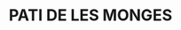 ---
layout: test
title:  "PATI DE LES MONGES"
published: true
long: 1.45947309660072
lat: 42.358708240337229
coordinates:
  - [1.45947309660072, 42.358708240337229]
  - [1.459554554985225, 42.358666877734457]
  - [1.459799888876363, 42.358542432473975]
  - [1.459773107092877, 42.358528097686587]
  - [1.459781479323606, 42.358501263727504]
  - [1.459666777466557, 42.358452331958958]
  - [1.459648407187238, 42.358475966467779]
  - [1.459487923843467, 42.358409027921226]
  - [1.459489786346954, 42.35840676324483]
  - [1.459364079632729, 42.35835263395515]
  - [1.459375381497465, 42.358589405129663]
  - [1.459387282445139, 42.358615449927129]
  - [1.459473087361898, 42.358708233232264]
  - [1.45947309660072, 42.358708240337229]
---